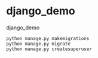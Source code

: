 # django_demo
django_demo

```
python manage.py makemigrations
python manage.py migrate
python manage.py createsuperuser
```